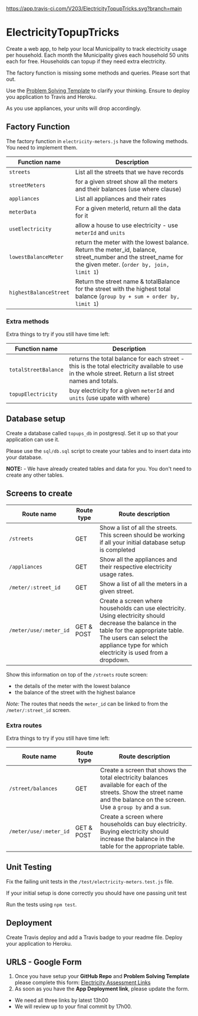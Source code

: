 
https://app.travis-ci.com/V203/ElectricityTopupTricks.svg?branch=main

# ElectricityTopupTricks

Create a web app, to help your local Municipality to track electricity usage per household. Each month the Municipality gives each household 50 units each for free. Households can topup if they need extra electricity.

The factory function is missing some methods and queries. Please sort that out.

Use the [Problem Solving Template](https://docs.google.com/document/d/1wKUO8l00hePmZw1oMRnHuNE933sknrdBDdc2Nu_STEk/copy) to clarify your thinking.
Ensure to deploy you application to Travis and Heroku.

As you use appliances, your units will drop accordingly.
## Factory Function

The factory function in `electricity-meters.js` have the following methods. You need to implement them.

Function name            | Description
------------------------ | ---------------
`streets`        |   List all the streets that we have records
`streetMeters`       |  for a given street show all the meters and their balances (use where clause)
`appliances`             |  List all appliances and their rates
`meterData`      |  For a given meterId, return all the data for it 
`useElectricity`   |  allow a house to use electricity - use `meterId` and `units`
`lowestBalanceMeter` | return the meter with the lowest balance. Return the meter_id, balance, street_number and the street_name for the given meter. (`order by, join,  limit 1`)
`highestBalanceStreet` | Return the street name & totalBalance for the street with the highest total balance (`group by + sum + order by, limit 1`)

### Extra methods

Extra things to try if you still have time left:

Function name            | Description
------------------------ | ---------------
`totalStreetBalance` | returns the total balance for each street - this is the total electricity available to use in the whole street. Return a list street names and totals.
`topupElectricity`       |  buy electricity for a given `meterId` and `units` (use upate with where)

## Database setup

Create a database called `topups_db` in postgresql. Set it up so that your application can use it.

Please use the `sql/db.sql` script to create your tables and to insert data into your database.

**NOTE:** - We have already created tables and data for you. You don't need to create any other tables.

## Screens to create

Route name |Route type| Route description |
-----|--|---------|
`/streets` | GET | Show a list of all the streets. This screen should be working if all your initial database setup is completed|
`/appliances` | GET | Show all the appliances and their respective electricity usage rates.
`/meter/:street_id` | GET | Show a list of all the meters in a given street.|
`/meter/use/:meter_id`| GET & POST | Create a screen where households can use electricity. Using electricity should decrease the balance in the table for the appropriate table. The users can select the appliance type for which electricity is used from a dropdown.

Show this information on top of the `/streets` route screen:

* the details of the meter with the lowest balance
* the balance of the street with the highest balance

*Note:* The routes that needs the `meter_id` can be linked to from the `/meter/:street_id` screen.

### Extra routes

Extra things to try if you still have time left:

Route name |Route type| Route description |
--------|---------|----
`/street/balances`| GET | Create a screen that shows the total electricity balances available for each of the streets. Show the street name and the balance on the screen. Use a `group by` and a `sum`.
`/meter/use/:meter_id`| GET & POST | Create a screen where households can buy electricity. Buying electricity should increase the balance in the table for the appropriate table.

## Unit Testing

Fix the failing unit tests in the `/test/electricity-meters.test.js` file.

If your initial setup is done correctly you should have one passing unit test

Run the tests using `npm test`.

## Deployment

Create Travis deploy and add a Travis badge to your readme file.
Deploy your application to Heroku.

## URLS - Google Form

1. Once you have setup your **GitHub Repo** and **Problem Solving Template** please complete this form: [Electricity Assessment Links](https://docs.google.com/forms/d/e/1FAIpQLSd_psYmolEHxKUBNjSKEetKCMxXGntA-7j7BDM1ADrDK_Ci7w/viewform)
2. As soon as you have the **App Deployment link**, please update the form.
* We need all three links by latest 13h00
* We will review up to your final commit by 17h00.

